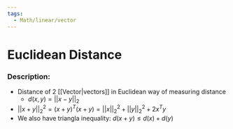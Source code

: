```yaml
---
tags:
  - Math/linear/vector
---
```

# Euclidean Distance
### Description:
- Distance of 2 [[Vector|vectors]] in Euclidean way of measuring distance
	- $d(x,y)=||x-y||_2$
- $||x+y||^2_2=(x+y)^T(x+y)=||x||^2_2+||y||^2_2+2x^Ty$ 
- We also have triangla inequality: $d(x+y)\le d(x)+d(y)$